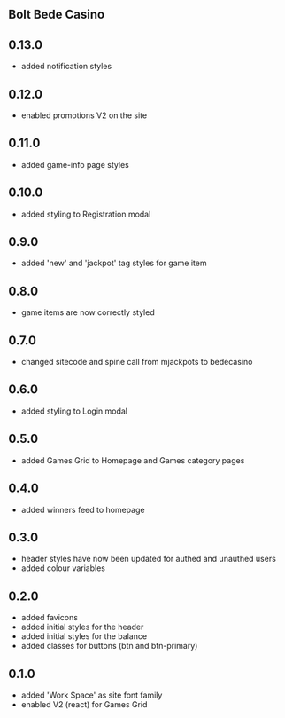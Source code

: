 ## Bolt Bede Casino

## 0.13.0
- added notification styles

## 0.12.0
- enabled promotions V2 on the site

## 0.11.0
- added game-info page styles

## 0.10.0
- added styling to Registration modal

## 0.9.0
- added 'new' and 'jackpot' tag styles for game item

## 0.8.0
- game items are now correctly styled

## 0.7.0
- changed sitecode and spine call from mjackpots to bedecasino

## 0.6.0
- added styling to Login modal

## 0.5.0
- added Games Grid to Homepage and Games category pages

## 0.4.0
- added winners feed to homepage

## 0.3.0
- header styles have now been updated for authed and unauthed users
- added colour variables

## 0.2.0
- added favicons
- added initial styles for the header
- added initial styles for the balance
- added classes for buttons (btn and btn-primary)

## 0.1.0
- added 'Work Space' as site font family
- enabled V2 (react) for Games Grid
